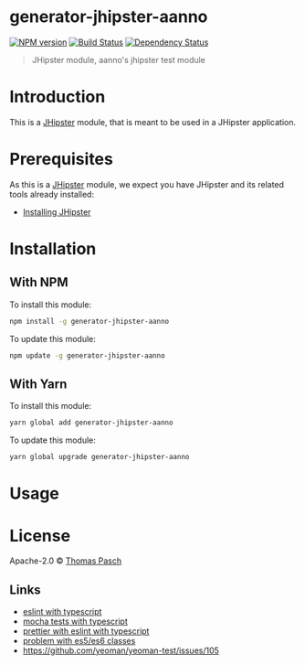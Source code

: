 # generator-jhipster-aanno

[![NPM version][npm-image]][npm-url] [![Build Status][github-actions-image]][github-actions-url] [![Dependency Status][daviddm-image]][daviddm-url]

> JHipster module, aanno&#39;s jhipster test module

# Introduction

This is a [JHipster](https://www.jhipster.tech/) module, that is meant to be used in a JHipster application.

# Prerequisites

As this is a [JHipster](https://www.jhipster.tech/) module, we expect you have JHipster and its related tools already installed:

- [Installing JHipster](https://www.jhipster.tech/installation/)

# Installation

## With NPM

To install this module:

```bash
npm install -g generator-jhipster-aanno
```

To update this module:

```bash
npm update -g generator-jhipster-aanno
```

## With Yarn

To install this module:

```bash
yarn global add generator-jhipster-aanno
```

To update this module:

```bash
yarn global upgrade generator-jhipster-aanno
```

# Usage

# License

Apache-2.0 © [Thomas Pasch]()

[npm-image]: https://img.shields.io/npm/v/generator-jhipster-aanno.svg
[npm-url]: https://npmjs.org/package/generator-jhipster-aanno
[github-actions-image]: https://github.com/aanno/generator-jhipster-aanno/workflows/Build/badge.svg
[github-actions-url]: https://github.com/aanno/generator-jhipster-aanno/actions
[daviddm-image]: https://david-dm.org/aanno/generator-jhipster-aanno.svg?theme=shields.io
[daviddm-url]: https://david-dm.org/aanno/generator-jhipster-aanno

## Links

- [eslint with typescript](https://github.com/typescript-eslint/typescript-eslint/blob/master/docs/getting-started/linting/README.md)
- [mocha tests with typescript](https://journal.artfuldev.com/unit-testing-node-applications-with-typescript-using-mocha-and-chai-384ef05f32b2)
- [prettier with eslint with typescript](https://www.robertcooper.me/using-eslint-and-prettier-in-a-typescript-project/)
- [problem with es5/es6 classes](https://stackoverflow.com/questions/51860043/javascript-es6-typeerror-class-constructor-client-cannot-be-invoked-without-ne)
- https://github.com/yeoman/yeoman-test/issues/105
